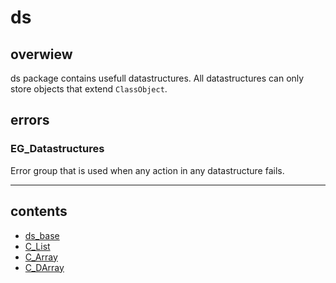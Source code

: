 # ds

## overwiew
ds package contains usefull datastructures. All datastructures can only store objects that extend `ClassObject`.

## errors
### **EG_Datastructures**
Error group that is used when any action in any datastructure fails.

---

## contents
- [ds_base](ds_base.md)
- [C_List](C_List.md)
- [C_Array](C_Array.md)
- [C_DArray](C_DArray.md)

